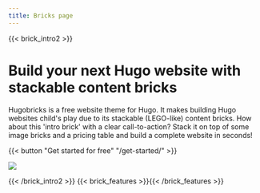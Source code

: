 ```yaml
---
title: Bricks page
---
```

{{< brick_intro2 >}}
# Build your next Hugo website with stackable content bricks

Hugobricks is a free website theme for Hugo. It makes building Hugo websites child's play due to its stackable (LEGO-like) content bricks. How about this 'intro brick' with a clear call-to-action? Stack it on top of some image bricks and a pricing table and build a complete website in seconds!

{{< button "Get started for free" "/get-started/" >}}

![](/uploads/photos/bricks.jpg)

{{< /brick_intro2 >}}
{{< brick_features >}}{{< /brick_features >}}